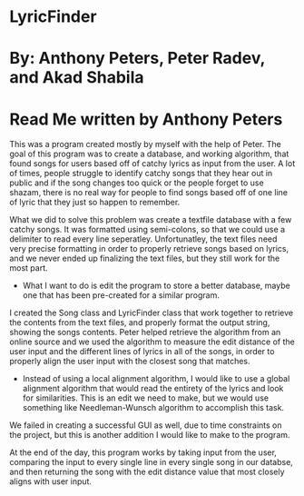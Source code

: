 # LyricFinder
# By: Anthony Peters, Peter Radev, and Akad Shabila
# Read Me written by Anthony Peters

This was a program created mostly by myself with the help of Peter. The goal of this program was to create a database, and
working algorithm, that found songs for users based off of catchy lyrics as input from the user. A lot of times, people 
struggle to identify catchy songs that they hear out in public and if the song changes too quick or the people forget to use 
shazam, there is no real way for people to find songs based off of one line of lyric that they just so happen to remember.

What we did to solve this problem was create a textfile database with a few catchy songs. It was formatted using semi-colons,
so that we could use a delimiter to read every line seperatley. Unfortunatley, the text files need very precise formatting in
order to properly retrieve songs based on lyrics, and we never ended up finalizing the text files, but they still work for the
most part. 
  - What I want to do is edit the program to store a better database, maybe one that has been pre-created for a similar 
    program.

I created the Song class and LyricFinder class that work together to retrieve the contents from the text files, and 
properly format the output string, showing the songs contents. Peter helped retrieve the algorithm from an online source and
we used the algorithm to measure the edit distance of the user input and the different lines of lyrics in all of the songs, 
in order to properly align the user input with the closest song that matches. 
  - Instead of using a local alignment algorithm, I would like to use a global alignment algorithm that would read the 
    entirety of the lyrics and look for similarities. This is an edit we need to make, but we would use something like 
    Needleman-Wunsch algorithm to accomplish this task.
    
We failed in creating a successful GUI as well, due to time constraints on the project, but this is another addition I would 
like to make to the program.

At the end of the day, this program works by taking input from the user, comparing the input to every single line in every 
single song in our databse, and then returning the song with the edit distance value that most closely aligns with user input.
